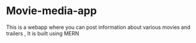 # Movie-media-app
 This is a webapp where you can post information about various movies and trailers , It is built using MERN
